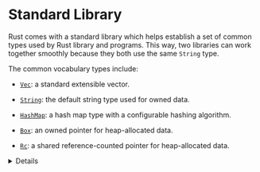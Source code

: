# Standard Library

Rust comes with a standard library which helps establish a set of common types
used by Rust library and programs. This way, two libraries can work together
smoothly because they both use the same `String` type.

The common vocabulary types include:

- [`Vec`](std/vec.md): a standard extensible vector.

- [`String`](std/string.md): the default string type used for owned data.

- [`HashMap`](std/hashmap.md): a hash map type with a configurable hashing
  algorithm.

- [`Box`](std/box.md): an owned pointer for heap-allocated data.

- [`Rc`](std/rc.md): a shared reference-counted pointer for heap-allocated data.

<details>

- In fact, Rust contains several layers of the Standard Library: `core`, `alloc` and `std`.
- `core` includes the most basic types and functions that don't depend on `libc`, allocator or
  even the presence of an operating system.
- `alloc` includes types which require a global heap allocator, such as `Vec`, `Box` and `Arc`.
- Embedded Rust applications often only use `core`, and sometimes `alloc`.

</details>
